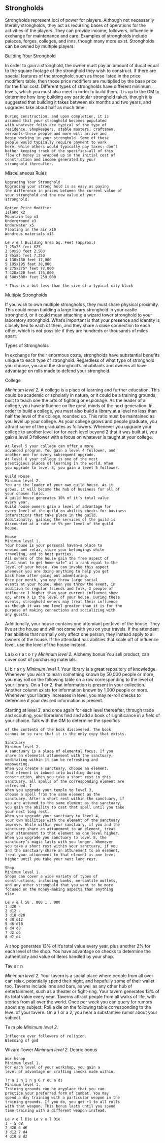 ## Strongholds

Strongholds represent loci of power for players.
Although not necessarily literally strongholds, they
act as recurring bases of operations for the activities
of the players. They can provide income, followers,
influence in exchange for maintenance and care.
Examples of strongholds include palaces, forges,
colleges, and inns, though many more exist.
Strongholds can be owned by multiple players.

Building Your Stronghold

In order to gain a stronghold, the owner must pay
an amount of ducat equal to the square footage of the
stronghold they wish to construct. If there are special
features of the stronghold, such as those listed in the
price modifiers table, then those price modifiers are
multiplied by the base price for the final cost.
Different types of strongholds have different
minimum levels, which you must also meet in order
to build them. It is up to the GM to determine how
long building any particular stronghold takes, though
it is suggested that building it takes between six
months and two years, and upgrades take about half
as much time.

```
During construction, and upon completion, it is
assumed that your stronghold becomes populated
with whatever folks are typical of the type of
residence. Shopkeepers, stable masters, craftsmen,
servants—these people and more will arrive and
begin working in your stronghold. Some of these
people would typically require payment to work
here, while others would typically pay taxes; don’t
bother keeping track of the specifics—all of this
flow of money is wrapped up in the initial cost of
construction and income generated by your
stronghold thereafter.
```

Miscellaneous Rules

```
Upgrading Your Stronghold
Upgrading your strong hold is as easy as paying
the difference in prices between the current value of
your stronghold and the new value of your
stronghold.
```

```
Option Price Modifier
Island x2
Mountain-top x3
Underground x3
Underwater x5
Floating in the air x10
Wondrous materials x15
```

```
Le v e l Building Area Sq. Feet (approx.)
1 25x25 feet 625
2 50x50 feet 2,500
3 85x85 feet 7,250
4 130x130 feet 17,000
5 195x195 feet 38,000
6 275x275* feet 77,000
7 420x420 feet 175,000
8 500x500+ feet 250,000
```

```
* This is a bit less than the size of a typical city block
```

Multiple Strongholds

If you wish to own multiple strongholds, they
must share physical proximity. This could mean
building a large library stronghold in your castle
stronghold, or it could mean attaching a wizard
tower stronghold to your laboratory stronghold.
What’s important is that your presence and identity
is closely tied to each of them, and they share a close
connection to each other, which is not possible if
they are hundreds or thousands of miles apart.

Types of Strongholds

In exchange for their enormous costs,
strongholds have substantial benefits unique to each
type of stronghold. Regardless of what type of
stronghold you choose, you and the stronghold’s
inhabitants and owners all have advantage on rolls
made to defend your stronghold.

College

_Minimum level 2._
A college is a place of learning and further
education. This could be academic or scholarly in
nature, or it could be a training grounds, built to
teach one the arts of fighting or espionage. As the
leader of a college, you have influence on the great
minds of the next generation.
In order to build a college, you must also build a
library at a level no less than half the level of the
college, rounded up. This ratio must be maintained
as you level up your college.
As your college grows and people graduate, you
attract some of the graduates as followers. Whenever
you upgrade your college to another level (or for
each level beyond 2 that it was built at), you gain a
level 3 follower with a focus on whatever is taught at
your college.

```
At level 5 your college can offer a more
advanced program. You gain a level 4 follower, and
another one for every subsequent upgrade.
At level 8 your college is one of the most
prestigious places of learning in the world. When
you upgrade to level 8, you gain a level 5 follower.
```

```
Guild House
Minimum level 2.
You are the leader of your own guild house. As it
grows, it will become the hub of business for all of
your chosen field.
A guild house generates 10% of it’s total value
every year.
Guild house owners gain a level of advantage for
every level of the guild on ability checks for business
interactions that take place in the guild.
Additionally, gaining the services of the guild is
discounted at a rate of 5% per level of the guild
house.
```

```
House
Minimum level 1.
Your house is your personal haven—a place to
unwind and relax, store your belongings while
traveling, and to host parties.
All owners of the house gain the free aspect of
“Just want to get home safe” at a rank equal to the
level of your house. You can invoke this aspect
whenever you are doing anything to help you get
back home after going out adventuring.
Once per month, you may throw large social
events at your house. When you throw the event, in
addition to regular friends and folk, X people of
influence 1 higher than your current influence show
up, where X is the level of your house. During these
events, stronghold owners may treat their influence
as though it was one level greater than it is for the
purpose of making connections and socializing with
any guests.
```

Additionally, your house contains one attendant
per level of the house. They live at the house and
will not come with you on your travels. If the
attendant has abilities that normally only affect one
person, they instead apply to all owners of the house.
If the attendant has abilities that scale off of
influence level, use the level of the house instead.

La b o r a t o r y
_Minimum level 2._
Alchemy bonus
You sell product, can cover cost of purchasing
materials.

Li b r a r y
_Minimum level 1._
Your library is a great repository of knowledge.
Whenever you wish to learn something known by
50,000 people or more, you may roll on the
following table on a row corresponding to the level
of your library. On a 1 or 2, that information is
present in your collection. Another column exists for
information known by 1,000 people or more.
Whenever your library increases in level, you may
re-roll checks to determine if your desired
information is present.

Starting at level 2, and once again for each level
thereafter, through trade and scouting, your librarians
find and add a book of significance in a field of your
choice. Talk with the GM to determine the specifics

```
of the contents of the book discovered. The book
cannot be so rare that it is the only copy that exists.
```

```
Sanctuary
Minimum level 2.
A sanctuary is a place of elemental focus. If you
share an elemental attunement with the sanctuary,
meditating within it can be refreshing and
empowering.
When you create a sanctuary, choose an element.
That element is imbued into building during
construction. When you take a short rest in this
sanctuary, all spells of the corresponding element are
refreshed. I
When you upgrade your temple to level 3,
choose a spell from the same element as the
sanctuary. After a short rest within the sanctuary, if
you are attuned to the same element as the sanctuary,
you gain the ability to cast that spell until you take
your next long rest.
When you upgrade your sanctuary to level 4,
your own abilities with the element of the sanctuary
improve. While within your sanctuary, if you and the
sanctuary share an attunement to an element, treat
your attunement to that element as one level higher.
When you upgrade you sanctuary to level 8, the
sanctuary’s magic lasts with you longer. Whenever
you take a short rest within your sanctuary, if you
and the sanctuary share an attunement to an element,
treat your attunement to that element as one level
higher until you take your next long rest.
```

```
Shop
Minimum level 1.
Shops can cover a wide variety of types of
constructions, including banks, mercantile outlets,
and any other stronghold that you want to be more
focused on the money-making aspects than anything
else.
```

```
Le v e l 50 , 000 1 , 000
1 d20 -
2 d12 -
3 d10 d20
4 d8 d12
5 d6 d10
6 d4 d8
7 d2 d6
8 d2 d4
```

A shop generates 13% of it’s total value every
year, plus another 2% for each level of the shop.
You have advantage on checks to determine the
authenticity and value of items handled by your
shop.

Tav e r n

_Minimum level 2._
Your tavern is a social place where people from
all over can relax, potentially spend their night, and
hopefully some of their wallet too. Taverns include
inns and bars, as well as any other hub of
entertainment, such as a theater or fight-ring.
Your tavern generates 13% of its total value
every year.
Taverns attract people from all walks of life, with
stories from all over the world. Once per week you
can query for rumors about any subject. Roll a die on
the following table corresponding to the level of
your tavern. On a 1 or a 2, you hear a substantive
rumor about your subject.

Te m ple
_Minimum level 2._

```
Influence over followers of religion.
Blessing of god
```

Wizard Tower
_Minimum level 2._
Deoric bonus

```
Wor kshop
Minimum level 1.
For each level of your workshop, you gain a
level of advantage on crafting checks made within.
```

```
Tr a i n i n g G r ou n ds
Minimum level 1.
Training grounds can be anyplace that you can
practice your preferred form of combat. You may
spend a day training with a particular weapon in the
training grounds. If you do, you get +1 to all rolls
with that weapon. This bonus lasts until you spend
time training with a different weapon instead.
```

```
Le v e l Die Le v e l Die
1 - 5 d8
2 d20 6 d6
3 d12 7 d4
4 d10 8 d2
```